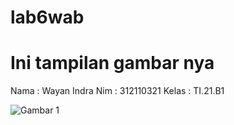 # lab6wab

# Ini tampilan gambar nya

Nama    : Wayan Indra
Nim     : 312110321
Kelas   : TI.21.B1

![Gambar 1](sreenshots/ss1.png)